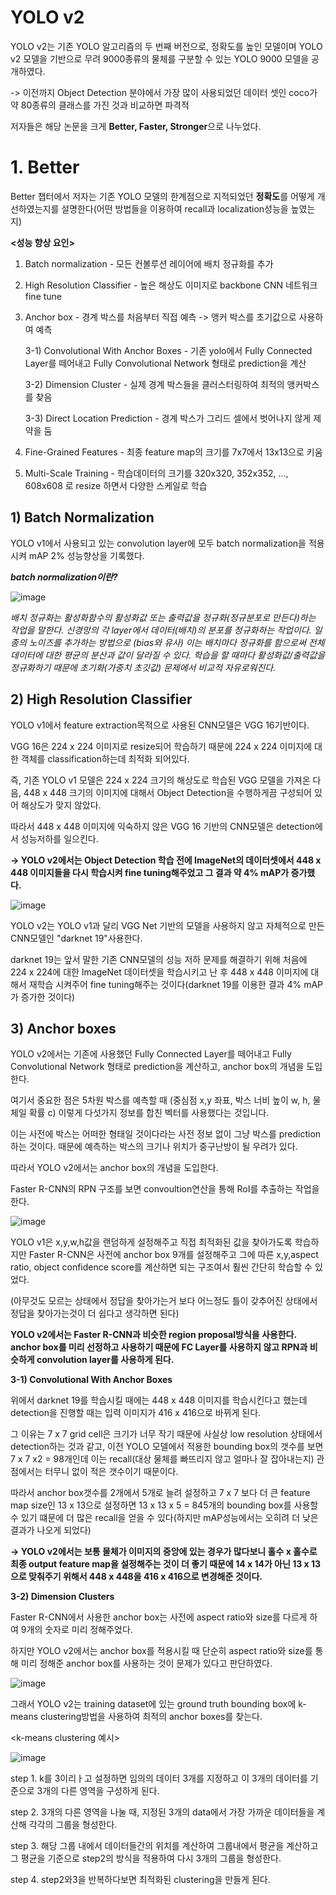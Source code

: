 # YOLO v2 #

YOLO v2는 기존 YOLO 알고리즘의 두 번째 버전으로, 정확도를 높인 모델이며 YOLO v2 모델을 기반으로 무려 9000종류의 물체를 구분할 수 있는 YOLO 9000 모델을 공개하였다.

-> 이전까지 Object Detection 분야에서 가장 많이 사용되었던 데이터 셋인 coco가 약 80종류의 클래스를 가진 것과 비교하면 파격적

저자들은 해당 논문을 크게 **Better, Faster, Stronger**으로 나누었다.

# 1. Better #

Better 챕터에서 저자는 기존 YOLO 모델의 한계점으로 지적되었던 **정확도**를 어떻게 개선하였는지를 설명한다(어떤 방법들을 이용하여 recall과 localization성능을 높였는지)

**<성능 향상 요인>**

1) Batch normalization - 모든 컨볼루션 레이어에 배치 정규화를 추가

2) High Resolution Classifier - 높은 해상도 이미지로 backbone CNN 네트워크 fine tune

3) Anchor box - 경계 박스를 처음부터 직접 예측 -> 앵커 박스를 초기값으로 사용하여 예측

    3-1) Convolutional With Anchor Boxes - 기존 yolo에서 Fully Connected Layer를 떼어내고 Fully Convolutional Network 형태로 prediction을 계산

    3-2) Dimension Cluster - 실제 경계 박스들을 클러스터링하여 최적의 앵커박스를 찾음

    3-3) Direct Location Prediction - 경계 박스가 그리드 셀에서 벗어나지 않게 제약을 둠

4) Fine-Grained Features - 최종 feature map의 크기를 7x7에서 13x13으로 키움

5) Multi-Scale Training - 학습데이터의 크기를 320x320, 352x352, ..., 608x608 로 resize 하면서 다양한 스케일로 학습

## 1) Batch Normalization ##

YOLO v1에서 사용되고 있는 convolution layer에 모두 batch normalization을 적용시켜 mAP 2% 성능향상을 기록했다.

***batch normalization이란?***

![image](https://user-images.githubusercontent.com/66320010/107905330-b9053780-6f91-11eb-9454-3b39703ba86b.png)

*배치 정규화는 활성화함수의 활성화값 또는 출력값을 정규화(정규분포로 만든다)하는 작업을 말한다. 신경망의 각 layer에서 데이터(배치)의 분포를 정규화하는 작업이다. 일종의 노이즈를 추가하는 방법으로 (bias와 유사) 이는 배치마다 정규화를 함으로써 전체 데이터에 대한 평균의 분산과 값이 달라질 수 있다. 학습을 할 때마다 활성화값/출력값을 정규화하기 때문에 초기화(가중치 초깃값) 문제에서 비교적 자유로워진다.*

## 2) High Resolution Classifier ##

YOLO v1에서 feature extraction목적으로 사용된 CNN모델은 VGG 16기반이다.

VGG 16은 224 x 224 이미지로 resize되어 학습하기 때문에 224 x 224 이미지에 대한 객체를 classification하는데 최적화 되어있다.

즉, 기존 YOLO v1 모델은 224 x 224 크기의 해상도로 학습된 VGG 모델을 가져온 다음, 448 x 448 크기의 이미지에 대해서 Object Detection을 수행하게끔 구성되어 있어 해상도가 맞지 않았다. 

따라서 448 x 448 이미지에 익숙하지 않은 VGG 16 기반의 CNN모델은 detection에서 성능저하를 일으킨다.

**-> YOLO v2에서는 Object Detection 학습 전에 ImageNet의 데이터셋에서 448 x 448 이미지들을 다시 학습시켜 fine tuning해주었고 그 결과 약 4% mAP가 증가했다.**

![image](https://user-images.githubusercontent.com/66320010/107907254-80b42800-6f96-11eb-866d-0d2e129b4b84.png)

YOLO v2는 YOLO v1과 달리 VGG Net 기반의 모델을 사용하지 않고 자체적으로 만든 CNN모델인 "darknet 19"사용한다.

darknet 19는 앞서 말한 기존 CNN모델의 성능 저하 문제를 해결하기 위해 처음에 224 x 224에 대한 ImageNet 데이터셋을 학습시키고 난 후 448 x 448 이미지에 대해서 재학습 시켜주어 fine tuning해주는 것이다(darknet 19를 이용한 결과 4% mAP가 증가한 것이다)

## 3) Anchor boxes ##

YOLO v2에서는 기존에 사용했던 Fully Connected Layer를 떼어내고 Fully Convolutional Network 형태로 prediction을 계산하고, anchor box의 개념을 도입한다.

여기서 중요한 점은 5차원 박스를 예측할 때 (중심점 x,y 좌표, 박스 너비 높이 w, h, 물체일 확률 c) 이렇게 다섯가지 정보를 합친 벡터를 사용했다는 것입니다. 

이는 사전에 박스는 어떠한 형태일 것이다라는 사전 정보 없이 그냥 박스를 prediction 하는 것이다. 때문에 예측하는 박스의 크기나 위치가 중구난방이 될 우려가 있다. 

따라서 YOLO v2에서는 anchor box의 개념을 도입한다.

Faster R-CNN의 RPN 구조를 보면 convoultion연산을 통해 RoI를 추출하는 작업을 한다.

![image](https://user-images.githubusercontent.com/66320010/107908088-94608e00-6f98-11eb-9cf6-7eab470d5944.png)

YOLO v1은 x,y,w,h값을 랜덤하게 설정해주고 직접 최적화된 값을 찾아가도록 학습하지만 Faster R-CNN은 사전에 anchor box 9개를 설정해주고 그에 따른 x,y,aspect ratio, object confidence score를 계산하면 되는 구조여서 훨씬 간단히 학습할 수 있었다.

(아무것도 모르는 상태에서 정답을 찾아가는거 보다 어느정도 틀이 갖추어진 상태에서 정답을 찾아가는것이 더 쉽다고 생각하면 된다)

**YOLO v2에서는 Faster R-CNN과 비슷한 region proposal방식을 사용한다. anchor box를 미리 선정하고 사용하기 때문에 FC Layer를 사용하지 않고 RPN과 비슷하게 convolution layer를 사용하게 된다.**

**3-1) Convolutional With Anchor Boxes**

위에서 darknet 19를 학습시킬 때에는 448 x 448 이미지를 학습시킨다고 했는데 detection을 진행할 때는 입력 이미지가 416 x 416으로 바뀌게 된다.

그 이유는 7 x 7 grid cell은 크기가 너무 작기 때문에 사실상 low resolution 상태에서 detection하는 것과 같고, 이전 YOLO 모델에서 적용한 bounding box의 갯수를 보면 7 x 7 x2 = 98개인데 이는 recall(대상 물체를 빠뜨리지 않고 얼마나 잘 잡아내는지) 관점에서는 터무니 없이 적은 갯수이기 때문이다.

따라서 anchor box갯수를 2개에서 5개로 늘려 설정하고 7 x 7 보다 더 큰 feature map size인 13 x 13으로 설정하면 13 x 13 x 5 = 845개의 bounding box를 사용할 수 있기 떄문에 더 많은 recall을 얻을 수 있다(하지만 mAP성능에서는 오히려 더 낮은 결과가 나오게 되었다)

**-> YOLO v2에서는 보통 물체가 이미지의 중앙에 있는 경우가 많다보니 홀수 x 홀수로 최종 output feature map을 설정해주는 것이 더 좋기 때문에 14 x 14가 아닌 13 x 13으로 맞춰주기 위해서 448 x 448을 416 x 416으로 변경해준 것이다.**

**3-2) Dimension Clusters**

Faster R-CNN에서 사용한 anchor box는 사전에 aspect ratio와 size를 다르게 하여 9개의 숫자로 미리 정해주었다. 

하지만 YOLO v2에서는 anchor box를 적용시킬 때 단순히 aspect ratio와 size를 통해 미리 정해준 anchor box를 사용하는 것이 문제가 있다고 판단하였다.

![image](https://user-images.githubusercontent.com/66320010/107910999-eefce880-6f9e-11eb-9933-ae3dd2bd1275.png)

그래서 YOLO v2는 training dataset에 있는 ground truth bounding box에 k-means clustering방법을 사용하여 최적의 anchor boxes를 찾는다.

<k-means clustering 예시>

![image](https://user-images.githubusercontent.com/66320010/107911241-78acb600-6f9f-11eb-8276-d798dfd59306.png)

step 1. k를 3이리ㅏ고 설정하면 임의의 데이터 3개를 지정하고 이 3개의 데이터를 기준으로 3개의 다른 영역을 구성하게 된다.

step 2. 3개의 다른 영역을 나눌 때, 지정된 3개의 data에서 가장 가까운 데이터들을 계산해 각각의 그룹을 형성한다.

step 3. 해당 그룹 내에서 데이터들간의 위치를 계산하여 그룹내에서 평균을 계산하고 그 평균을 기준으로 step2의 방식을 적용하여 다시 3개의 그룹을 형성한다.

step 4. step2와3을 반복하다보면 최적화된 clustering을 만들게 된다.


































